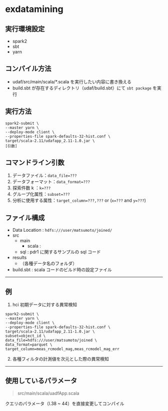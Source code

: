 # exdatamining

## 実行環境設定
* spark2
* sbt 
* yarn 

## コンパイル方法
* udaf/src/main/scala/*.scala を実行したい内容に書き換える
* build.sbt が存在するディレクトリ（udaf/build.sbt）にて `sbt package` を実行

## 実行方法
```
spark2-submit \
--master yarn \
--deploy-mode client \
--properties-file spark-defaults-32-hist.conf \
target/scala-2.11/udafapp_2.11-1.0.jar \
[引数]
```

## コマンドライン引数
1. データファイル：`data_file=???`
2. データフォーマット：`data_format=???`
3. 探索件数 k ：`k=???`
4. グループ化属性：`subset=???`
5. 分析に使用する属性：`target_column=???,???` or (`x=???` and `y=???`)

## ファイル構成
- Data Location : `hdfs:///user/matsumoto/joined/`
- src
    - main
        - scala : 
	- sql : pdr1 に関するサンプルの sql コード
- results
    - （各種データ名のフォルダ）
- build.sbt : scala コードのビルド時の設定ファイル

---

## 例
1. hci 初期データに対する異常検知
```
spark2-submit \
--master yarn \
--deploy-mode client \
--properties-file spark-defaults-32-hist.conf \
target/scala-2.11/udafapp_2.11-1.0.jar \
subset=object_id \
data_file=hdfs:///user/matsumoto/joined \
data_format=parquet \
target_column=meas_rcmodel_mag,meas_rcmodel_mag_err
```

2. 各種フィルタの計測値を次元とした際の異常検知

---
## 使用しているパラメータ
> src/main/scala/uadfApp.scala

クエリのパラメータ（l.38 ~ 44）を直接変更してコンパイル